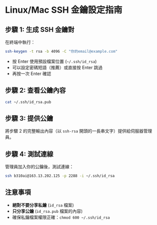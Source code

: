 # Linux/Mac SSH 金鑰設定指南

## 步驟 1: 生成 SSH 金鑰對

在終端中執行：

```bash
ssh-keygen -t rsa -b 4096 -C "你的email@example.com"
```

- 按 Enter 使用預設檔案位置 (`~/.ssh/id_rsa`)
- 可以設定密碼短語（推薦）或直接按 Enter 跳過
- 再按一次 Enter 確認

## 步驟 2: 查看公鑰內容

```bash
cat ~/.ssh/id_rsa.pub
```

## 步驟 3: 提供公鑰

將步驟 2 的完整輸出內容（以 `ssh-rsa` 開頭的一長串文字）提供給伺服器管理員。

## 步驟 4: 測試連線

管理員加入你的公鑰後，測試連線：

```bash
ssh b310ai@163.13.202.125 -p 2288 -i ~/.ssh/id_rsa
```

## 注意事項

- **絕對不要分享私鑰** (`id_rsa` 檔案)
- **只分享公鑰** (`id_rsa.pub` 檔案的內容)
- 確保私鑰檔案權限正確：`chmod 600 ~/.ssh/id_rsa`
